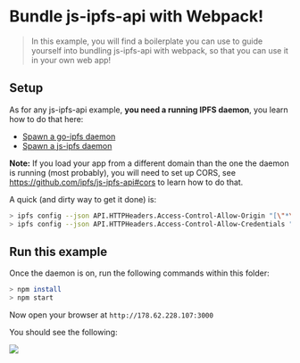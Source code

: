 # Bundle js-ipfs-api with Webpack!

> In this example, you will find a boilerplate you can use to guide yourself into bundling js-ipfs-api with webpack, so that you can use it in your own web app!

## Setup

As for any js-ipfs-api example, **you need a running IPFS daemon**, you learn how to do that here:

- [Spawn a go-ipfs daemon](https://ipfs.io/docs/getting-started/)
- [Spawn a js-ipfs daemon](https://github.com/ipfs/js-ipfs#usage)

**Note:** If you load your app from a different domain than the one the daemon is running (most probably), you will need to set up CORS, see https://github.com/ipfs/js-ipfs-api#cors to learn how to do that.

A quick (and dirty way to get it done) is:

```bash
> ipfs config --json API.HTTPHeaders.Access-Control-Allow-Origin "[\"*\"]"
> ipfs config --json API.HTTPHeaders.Access-Control-Allow-Credentials "[\"true\"]"
```

## Run this example

Once the daemon is on, run the following commands within this folder:

```bash
> npm install
> npm start
```

Now open your browser at `http://178.62.228.107:3000`

You should see the following:

![](https://ipfs.io/ipfs/QmZndNLRct3co7h1yVB72S4qfwAwbq7DQghCpWpVQ45jSi/1.png)

